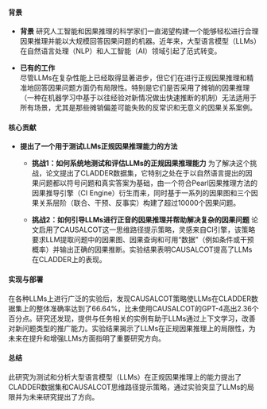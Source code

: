 #### 背景
- **背景**
    研究人工智能和因果推理的科学家们一直渴望构建一个能够轻松进行合理因果推理并能以大规模回答因果问题的机器。近年来，大型语言模型（LLMs）在自然语言处理（NLP）和人工智能（AI）领域引起了范式转变。

- **已有的工作**    
    尽管LLMs在复杂性能上已经取得显著进步，但它们在进行正规因果推理和精准地回答因果问题方面仍有局限性。特别是它们是否采用了摊销的因果推理（一种在机器学习中基于以往经验对新情况做出快速推断的机制）无法适用于所有场景，尤其是那些摊销偏差可能失败的反常识和无意义的因果关系案例。

#### 核心贡献
- **提出了一个用于测试LLMs正规因果推理能力的方法**
    - **挑战1：如何系统地测试和评估LLMs的正规因果推理能力**
        为了解决这个挑战，论文提出了CLADDER数据集，它特别之处在于以自然语言提出的因果问题都以符号问题和真实答案为基础，由一个符合Pearl因果推理方法的因果推导引擎（CI Engine）衍生而来，同时基于一系列的因果图和三个因果关系层阶（联合、干预、反事实）构建了超过10000个因果问题。

    - **挑战2：如何引导LLMs进行正音的因果推理并帮助解决复杂的因果问题**
        论文启用了CAUSALCOT这一思维路径提示策略，灵感来自CI引擎，该策略要求LLM提取问题中的因果图、因果查询和可用“数据”（例如条件或干预概率）并输出正确的因果推断。实验结果表明CAUSALCOT提高了LLMs在CLADDER上的表现。

#### 实现与部署
在各种LLMs上进行广泛的实验后，发现CAUSALCOT策略使LLMs在CLADDER数据集上的整体准确率达到了66.64%，比未使用CAUSALCOT的GPT-4高出2.36个百分点。研究还发现，提供与任务相关的实例有助于LLMs通过上下文学习，改善对新问题类型的推广能力。实验结果揭示了LLMs在正规因果推理上的局限性，为未来在提升和增强LLMs方面指明了重要研究方向。

#### 总结
此研究为测试和分析大型语言模型（LLMs）在正规因果推理上的能力提出了CLADDER数据集和CAUSALCOT思维路径提示策略，通过实验突显了LLMs的局限并为未来研究提出了方向。